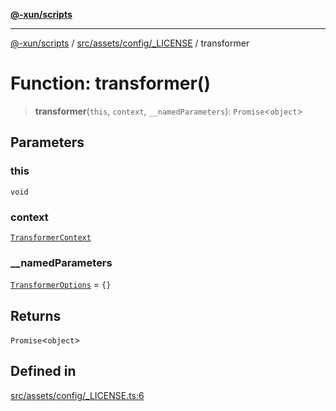 [**@-xun/scripts**](../../../../../README.md)

***

[@-xun/scripts](../../../../../README.md) / [src/assets/config/\_LICENSE](../README.md) / transformer

# Function: transformer()

> **transformer**(`this`, `context`, `__namedParameters`): `Promise`\<`object`\>

## Parameters

### this

`void`

### context

[`TransformerContext`](../../../type-aliases/TransformerContext.md)

### \_\_namedParameters

[`TransformerOptions`](../../../type-aliases/TransformerOptions.md) = `{}`

## Returns

`Promise`\<`object`\>

## Defined in

[src/assets/config/\_LICENSE.ts:6](https://github.com/Xunnamius/xscripts/blob/395ccb9751d5eb5067af3fe099bacae7d9b7a116/src/assets/config/_LICENSE.ts#L6)
